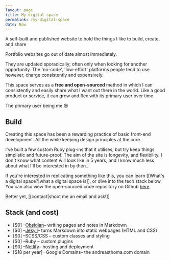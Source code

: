 ```yaml
---
layout: page
title: My digital space
permalink: /my-digital-space
date: Now
---
```

<p class="callout">A self-built and published website to hold the things I like to build, create, and share</p>

Portfolio websites go out of date almost immediately. 

They are updated sporadically; often only when looking for another opportunity. The 'no-code', 'low-effort' platforms people tend to use however, charge consistently and expensively.

This space serves as a **free and open-sourced** method in which I can consistently and easily share what I want out there in the world. Like a good product or service, it can grow and flex with its primary user over time. 

The primary user being me 😎

## Build

Creating this space has been a rewarding practice of basic front-end development. All the while keeping design principles at the core.

I've built a few custom Ruby plug-ins that it utilises, but try keep things simplistic and future-proof. The aim of the site is longevity, and flexibility. I don't know what content will look like in 5 years, and I know much less about what I'll be interested in by then...

If you're interested in replicating something like this, you can learn [[What's a digital space?|what a digital space  is]], or dive into the tech stack below. You can also view the open-sourced code repository on Github [here](https://github.com/andreeeeaaaaas/my-digital-space).

Better yet, [[contact|shoot me an email and ask!]]

## Stack (and cost)


- [$0] –[Obsidian](https://obsidian.md/)– writing pages and notes in Markdown
- [$0] –[Jekyll](https://jekyllrb.com/)– turns Markdown into static webpages (HTML and CSS)
- [$0] –SCSS/CSS –  custom classes and styling
- [$0] –Ruby –  custom plugins
- [$0] –[Netlify](https://www.netlify.com/)– hosting and deployment
- [$18 per year] –Google Domains– the andreasthoma.com domain